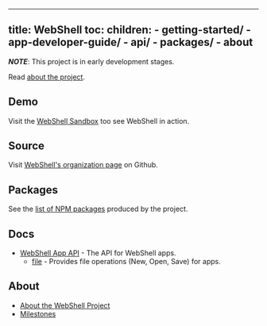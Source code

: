 ----
title: WebShell
toc: 
  children:
    - getting-started/
    - app-developer-guide/
    - api/
    - packages/
    - about
----

***NOTE***: This project is in early development stages.

Read [about the project](about).

## Demo
Visit the [WebShell Sandbox](https://websh.org/sandbox) too see WebShell in action.

## Source
Visit [WebShell's organization page](https://github.com/websh-org) on Github.

## Packages
See the [list of NPM packages](packages) produced by the project.

## Docs
* [WebShell App API](app-api) - The API for WebShell apps.
  * [file](app-api-file) - Provides file operations (New, Open, Save) for apps.

## About
* [About the WebShell Project](about)
* [Milestones](milestones)
